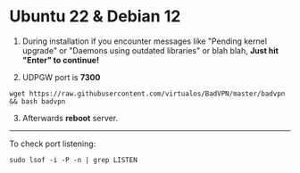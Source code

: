 # Ubuntu 22 & Debian 12
1. During installation if you encounter messages like "Pending kernel upgrade" or "Daemons using outdated libraries" or blah blah, **Just hit "Enter" to continue!**

2. UDPGW port is **7300**
```shell
wget https://raw.githubusercontent.com/virtualos/BadVPN/master/badvpn && bash badvpn
```
3. Afterwards **reboot** server.
_____________________________________________
To check port listening:
```shell
sudo lsof -i -P -n | grep LISTEN
```
